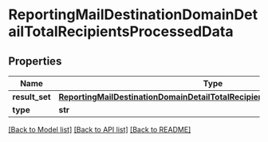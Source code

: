 # ReportingMailDestinationDomainDetailTotalRecipientsProcessedData

## Properties
Name | Type | Description | Notes
------------ | ------------- | ------------- | -------------
**result_set** | [**ReportingMailDestinationDomainDetailTotalRecipientsProcessedDataResultSet**](ReportingMailDestinationDomainDetailTotalRecipientsProcessedDataResultSet.md) |  | [optional] 
**type** | **str** |  | [optional] 

[[Back to Model list]](../README.md#documentation-for-models) [[Back to API list]](../README.md#documentation-for-api-endpoints) [[Back to README]](../README.md)

